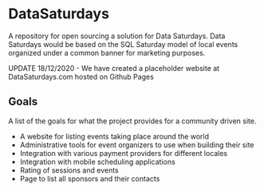 # DataSaturdays
A repository for open sourcing a solution for Data Saturdays. Data Saturdays would be based on the SQL Saturday model of local events organized under a common banner for marketing purposes.

UPDATE 18/12/2020 - We have created a placeholder website at DataSaturdays.com hosted on Github Pages

## Goals
A list of the goals for what the project provides for a community driven site.

- A website for listing events taking place around the world
- Administrative tools for event organizers to use when building their site
- Integration with various payment providers for different locales
- Integration with mobile scheduling applications
- Rating of sessions and events
- Page to list all sponsors and their contacts
